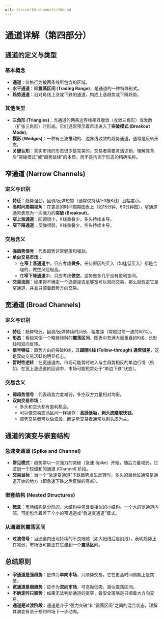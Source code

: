 ```yaml
---
url: /price/16-channels/16d.md
---
```

# 通道详解（第四部分）

## 通道的定义与类型

### 基本概念

* **通道**：价格行为被两条线所包含的区域。
* **水平通道**：即**震荡区间 (Trading Range)**，是通道的一种特殊形式。
* **趋势通道**：沿对角线上涨或下跌的通道，构成上涨趋势或下降趋势。

### 其他类型

* **三角形 (Triangles)**：当通道的两条边界线相互收敛（收敛三角形）或发散（扩张三角形）时形成。它们通常预示着市场进入了**突破模式 (Breakout Mode)**。
* **楔形 (Wedges)**：一种有三波推动的、边界线收敛的趋势通道，通常是反转形态。
* **关键认知**：真实市场的形态很少是完美的。交易者需要灵活识别，理解其背后“突破模式”或“趋势延续”的本质，而不是拘泥于形态的精确名称。

## 窄通道 (Narrow Channels)

### 定义与识别

* **特征**：趋势强劲，回调/反弹短暂（通常仅持续1-3根K线）且幅度小。
* **高时间周期视角**：在更高的时间周期图表上（如15分钟、60分钟图），窄通道通常表现为一次强力的**突破 (Breakout)**。
* **窄上涨通道**：回调很小，K线重叠少，多头持续主导。
* **窄下降通道**：反弹很弱，K线重叠少，空头持续主导。

### 交易含义

* **强趋势信号**：代表趋势非常健康和强劲。
* **单向交易市场**：
  * 在**窄上涨通道**中，只应考虑**做多**。任何原因的买入（如逢低买入）都是合理的，做空风险极高。
  * 在**窄下降通道**中，只应考虑**做空**。逆势做多几乎没有盈利空间。
* **交易法则**：如果你不确定一个通道是否足够宽可以双向交易，那么就假定它是窄通道，并且只顺着趋势方向交易。

## 宽通道 (Broad Channels)

### 定义与识别

* **特征**：趋势较弱，回调/反弹持续时间长、幅度深（常超过前一波的50%）。
* **形态**：看起来像一个略微倾斜的**震荡区间**。图表中充满大量重叠的K线、长影线和双向反转。
* **信号特征**：趋势方向的突破K线，其**跟随K线 (Follow-through) 通常很差**，这是双向交易活跃的明显标志。
* **暂时性逆转**：在宽通道内，市场可能暂时进入与主趋势相反的单边行情（例如，在宽上涨通道的回调中，市场可能短暂处于“单边下跌”状态）。

### 交易含义

* **弱趋势信号**：代表趋势力度减弱，多空双方力量相对均衡。
* **双向交易市场**：
  * 多头和空头都有盈利机会。
  * 可以像交易震荡区间一样操作：**高抛低吸，剥头皮赚取快钱**。
  * 顺势交易者可以做波段，而逆势交易者通常以剥头皮为主。

## 通道的演变与嵌套结构

### 急速变通道 (Spike and Channel)

* **常见模式**：趋势常以一次强力的突破（急速 Spike）开始，随后力量减弱，过渡到一个较缓和的通道 (Channel) 阶段。
* **交易目标**：当一个“急速变通道”下跌趋势发生反转时，多头的目标位通常是通道开始的地方（即急速下跌之后反弹的高点）。

### 嵌套结构 (Nested Structures)

* **概念**：市场结构是分形的，大结构中包含着相似的小结构。一个大的宽通道内部，可能包含着若干个小的窄通道或“急速变通道”模式。

### 从通道到震荡区间

* **过渡信号**：当通道内出现持续的不良跟随（如大阳线后是阴线），表明趋势正在减弱，市场很可能正在过渡到一个**震荡区间**。

## 总结原则

* **窄通道是强趋势**：应作为**单向市场**，只顺势交易。它在更高时间周期上是突破。
* **宽通道是弱趋势**：应作为**双向市场**，可高抛低吸，类似震荡区间。
* **不确定时只顺势**：如果无法判断通道的宽窄，最安全策略是只顺着大方向交易。
* **通道是过渡阶段**：通道是介于“强力突破”和“震荡区间”之间的混合状态，理解其演变有助于预判市场下一步动向。
